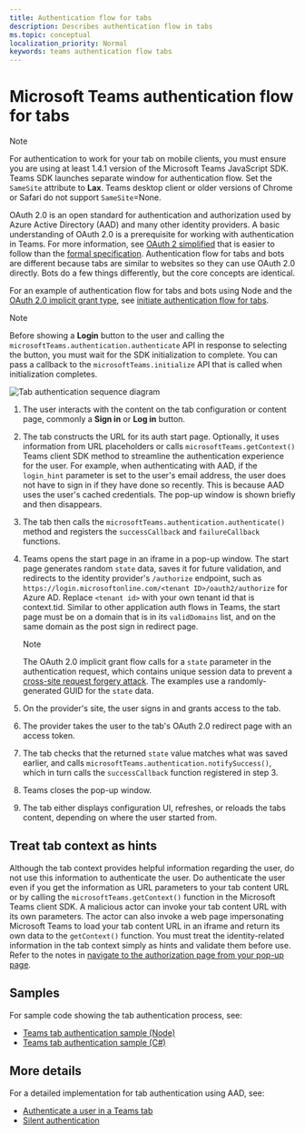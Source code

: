 ```yaml
---
title: Authentication flow for tabs
description: Describes authentication flow in tabs
ms.topic: conceptual
localization_priority: Normal
keywords: teams authentication flow tabs
---
```

# Microsoft Teams authentication flow for tabs

> [!NOTE]
> For authentication to work for your tab on mobile clients, you must ensure you are using at least 1.4.1 version of the Microsoft Teams JavaScript SDK.
> Teams SDK launches separate window for authentication flow. Set the `SameSite` attribute to **Lax**. Teams desktop client or older versions of Chrome or Safari do not support `SameSite`=None.

OAuth 2.0 is an open standard for authentication and authorization used by Azure Active Directory (AAD) and many other identity providers. A basic understanding of OAuth 2.0 is a prerequisite for working with authentication in Teams. For more information, see [OAuth 2 simplified](https://aaronparecki.com/oauth-2-simplified/) that is easier to follow than the [formal specification](https://oauth.net/2/). Authentication flow for tabs and bots are different because tabs are similar to websites so they can use OAuth 2.0 directly. Bots do a few things differently, but the core concepts are identical.

For an example of authentication flow for tabs and bots using Node and the [OAuth 2.0 implicit grant type](https://oauth.net/2/grant-types/implicit/), see [initiate authentication flow for tabs](~/tabs/how-to/authentication/auth-tab-aad.md#initiate-authentication-flow).

> [!NOTE]
> Before showing a **Login** button to the user and calling the `microsoftTeams.authentication.authenticate` API in response to selecting the button, you must wait for the SDK initialization to complete. You can pass a callback to the `microsoftTeams.initialize` API that is called when initialization completes.

![Tab authentication sequence diagram](~/assets/images/authentication/tab_auth_sequence_diagram.png)

1. The user interacts with the content on the tab configuration or content page, commonly a **Sign in** or **Log in** button.
2. The tab constructs the URL for its auth start page. Optionally, it uses information from URL placeholders or calls `microsoftTeams.getContext()` Teams client SDK method to streamline the authentication experience for the user. For example, when authenticating with AAD, if the `login_hint` parameter is set to the user's email address, the user does not have to sign in if they have done so recently. This is because AAD uses the user's cached credentials. The pop-up window is shown briefly and then disappears.
3. The tab then calls the `microsoftTeams.authentication.authenticate()` method and registers the `successCallback` and `failureCallback` functions.
4. Teams opens the start page in an iframe in a pop-up window. The start page generates random `state` data, saves it for future validation, and redirects to the identity provider's `/authorize` endpoint, such as `https://login.microsoftonline.com/<tenant ID>/oauth2/authorize` for Azure AD. Replace `<tenant id>` with your own tenant id that is context.tid.
Similar to other application auth flows in Teams, the start page must be on a domain that is in its `validDomains` list, and on the same domain as the post sign in redirect page.

    > [!NOTE]
    > The OAuth 2.0 implicit grant flow calls for a `state` parameter in the authentication request, which contains unique session data to prevent a [cross-site request forgery attack](https://en.wikipedia.org/wiki/Cross-site_request_forgery). The examples use a randomly-generated GUID for the `state` data.

5. On the provider's site, the user signs in and grants access to the tab.
6. The provider takes the user to the tab's OAuth 2.0 redirect page with an access token.
7. The tab checks that the returned `state` value matches what was saved earlier, and calls `microsoftTeams.authentication.notifySuccess()`, which in turn calls the `successCallback` function registered in step 3.
8. Teams closes the pop-up window.
9. The tab either displays configuration UI, refreshes, or reloads the tabs content, depending on where the user started from.

## Treat tab context as hints

Although the tab context provides helpful information regarding the user, do not use this information to authenticate the user. Do authenticate the user even if you get the information as URL parameters to your tab content URL or by calling the `microsoftTeams.getContext()` function in the Microsoft Teams client SDK. A malicious actor can invoke your tab content URL with its own parameters. The actor can also invoke a web page impersonating Microsoft Teams to load your tab content URL in an iframe and return its own data to the `getContext()` function. You must treat the identity-related information in the tab context simply as hints and validate them before use. Refer to the notes in [navigate to the authorization page from your pop-up page](~/tabs/how-to/authentication/auth-tab-aad.md#navigate-to-the-authorization-page-from-your-popup-page).

## Samples

For sample code showing the tab authentication process, see:

* [Teams tab authentication sample (Node)](https://github.com/OfficeDev/microsoft-teams-sample-complete-node)
* [Teams tab authentication sample (C#)](https://github.com/OfficeDev/microsoft-teams-sample-complete-csharp)

## More details

For a detailed implementation for tab authentication using AAD, see:

* [Authenticate a user in a Teams tab](~/tabs/how-to/authentication/auth-tab-AAD.md)
* [Silent authentication](~/tabs/how-to/authentication/auth-silent-AAD.md)
